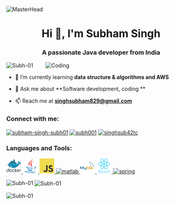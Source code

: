 ![MasterHead](https://www.iscistech.in/image/software-development-banner-iscistech-business-solution-india.jpg)
<h1 align="center">Hi 👋, I'm Subham Singh</h1>
<h3 align="center">A passionate Java developer from India</h3>
<img align="right" alt="Coding" width="400" src="https://cdn.dribbble.com/users/1894420/screenshots/14032021/programming_01.gif">

<p align="left"> <img src="https://komarev.com/ghpvc/?username=Subh-01&label=Profile%20views&color=0e75b6&style=flat" alt="Subh-01" /> </p>

- 🌱 I’m currently learning **data structure & algorithms and AWS**

- 💬 Ask me about **Software development, coding **

- 📫  Reach me at **singhsubham829@gmail.com**

<h3 align="left">Connect with me:</h3>
<p align="left">
<a href="https://linkedin.com/in/subham-singh-subh01" target="blank"><img align="center" src="https://raw.githubusercontent.com/rahuldkjain/github-profile-readme-generator/master/src/images/icons/Social/linked-in-alt.svg" alt="subham-singh-subh01" height="30" width="40" /></a>
<a href="https://www.leetcode.com/subh001" target="blank"><img align="center" src="https://raw.githubusercontent.com/rahuldkjain/github-profile-readme-generator/master/src/images/icons/Social/leet-code.svg" alt="subh001" height="30" width="40" /></a>
<a href="https://auth.geeksforgeeks.org/user/singhsub42tc" target="blank"><img align="center" src="https://raw.githubusercontent.com/rahuldkjain/github-profile-readme-generator/master/src/images/icons/Social/geeks-for-geeks.svg" alt="singhsub42tc" height="30" width="40" /></a>
</p>

<h3 align="left">Languages and Tools:</h3>
<p align="left"> <a href="https://www.docker.com/" target="_blank" rel="noreferrer"> <img src="https://raw.githubusercontent.com/devicons/devicon/master/icons/docker/docker-original-wordmark.svg" alt="docker" width="40" height="40"/> </a> <a href="https://www.java.com" target="_blank" rel="noreferrer"> <img src="https://raw.githubusercontent.com/devicons/devicon/master/icons/java/java-original.svg" alt="java" width="40" height="40"/> </a> <a href="https://developer.mozilla.org/en-US/docs/Web/JavaScript" target="_blank" rel="noreferrer"> <img src="https://raw.githubusercontent.com/devicons/devicon/master/icons/javascript/javascript-original.svg" alt="javascript" width="40" height="40"/> </a> <a href="https://www.mathworks.com/" target="_blank" rel="noreferrer"> <img src="https://upload.wikimedia.org/wikipedia/commons/2/21/Matlab_Logo.png" alt="matlab" width="40" height="40"/> </a> <a href="https://www.mysql.com/" target="_blank" rel="noreferrer"> <img src="https://raw.githubusercontent.com/devicons/devicon/master/icons/mysql/mysql-original-wordmark.svg" alt="mysql" width="40" height="40"/> </a> <a href="https://reactjs.org/" target="_blank" rel="noreferrer"> <img src="https://raw.githubusercontent.com/devicons/devicon/master/icons/react/react-original-wordmark.svg" alt="react" width="40" height="40"/> </a> <a href="https://spring.io/" target="_blank" rel="noreferrer"> <img src="https://www.vectorlogo.zone/logos/springio/springio-icon.svg" alt="spring" width="40" height="40"/> </a> </p>

<p><img align="left" src="https://github-readme-stats.vercel.app/api/top-langs?username=Subh-01&show_icons=true&locale=en&layout=compact" alt="Subh-01" /></p>

<p>&nbsp;<img align="center" src="https://github-readme-stats.vercel.app/api?username=Subh-01&show_icons=true&locale=en" alt="Subh-01" /></p>

<p><img align="center" src="https://github-readme-streak-stats.herokuapp.com/?user=Subh-01&" alt="Subh-01" /></p>
